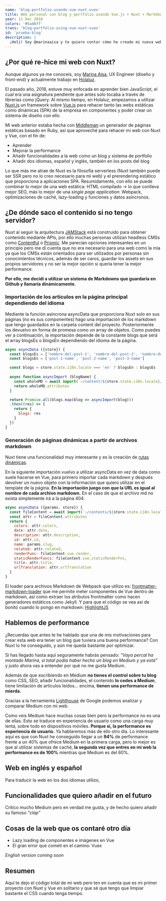 ```yaml
---
name: 'blog-portfolio-usando-vue-nuxt-vuex'
title: Web personal con blog y portfolio usando Vue.js + Nuxt + Markdown
year: 11 Dec 2018
colors: '#5a46ff'
trans: 'blog-portfolio-using-vue-nuxt-vuex'
id: 'prueba-blog'
description: |
  ¡Holi! Soy @marinaaisa y te quiero contar cómo he creado mi nueva web con portfolio y blog. Qué tecnología he utilizado y por qué.
---
```


## ¿Por qué re-hice mi web con Nuxt?

Aunque algunos ya me conoceis, soy [Marina Aísa](https://twitter.com/MarinaAisa), UX Engineer (diseño y front-end) y actualmente trabajo en [Holaluz](https://www.holaluz.com).

El pasado año, 2018, estuve muy enfocada en aprender bien JavaScript, el cual era una asignatura pendiente que antes solo tocaba a través de librerias como jQuery. Al mismo tiempo, en Holaluz, empezamos a utilizar [Nuxt.js](https://nuxtjs.org/) un framework sobre [Vue.js](https://vuejs.org/) para rehacer tanto las webs estáticas como dinámicas (SPA) de la empresa en componentes y poder crear un sistema de diseño con ello.

Mi web anterior estaba hecha con [Middleman](https://middlemanapp.com/) un generador de páginas estáticas basado en Ruby, así que aproveché para rehacer mi web con Nuxt y Vue, con el fin de:
- Aprender
- Mejorar la performance
- Añadir funcionalidades a la web como un blog y sistema de portfolio
- Añadir dos idiomas, español y inglés, también en los posts del blog

Lo que más me atrae de Nuxt es la filosofía serverless (Nuxt también puede ser SSR pero no lo creo necesario para mi web) y el prerendering estático que proporciona a aplicaciones SPA. Resumidamente, con ello se puede combinar lo mejor de una web estática: HTML compilado -> lo que conlleva mejor SEO, más lo mejor de una *single page application*: Webpack, optimizaciones de caché, lazy-loading y funciones y datos asíncronos.

## ¿De dónde saco el contenido si no tengo servidor?

Nuxt al seguir la arquitectura [JAMStack](https://jamstack.org/) está construido para obtener contenido mediante APIs, por ello muchas personas utilizan headless CMSs como [Contentful](https://www.contentful.com/) o [Prismic](https://prismic.io/). Me parecían opciones interesantes en un principio pero me dí cuenta que no era necesario para una web como la mía ya que los CMSs están orientados para ser utilizados por personas sin conocimientos técnicos, además de ser caros, guardar los assets en sus propios servidores y no ser la mejor opción si quería tener la mejor performance.

**Por ello, me decidí a utilizar un sistema de Markdowns que guardaría en Github y llamaría dinámicamente.**

### Importación de los artículos en la página principal dependiendo del idioma

Mediante la función asíncrona <inline-code>asyncData</inline-code> que proporciona Nuxt solo en sus páginas (no es sus componentes) hago una importación de los markdown que tengo guardados en la carpeta <inline-code>content</inline-code> del proyecto. Posteriormente los devuelvo en forma de promesa como un array de objetos. Como puedes ver a continuación, la importación depende de la constante <inline-code>blogs</inline-code> que será el array <inline-code>blogsEs</inline-code> o <inline-code>blogsEn</inline-code> dependiendo del idioma de la página.

```javascript
async asyncData ({store}) {
  const blogsEs = ['nombre-del-post-1', 'nombre-del-post-2', 'nombre-del-post-2']
  const blogsEn = ['post-1-name', 'post-2-name', 'post-3-name']

  const blogs = store.state.i18n.locale === 'en' ? blogsEn : blogsEs
  
  async function asyncImport (blogName) {
    const wholeMD = await import(`~/content/${store.state.i18n.locale}/blog/${blogName}.md`)
    return wholeMD.attributes
  }

  return Promise.all(blogs.map(blog => asyncImport(blog)))
  .then((res) => {
    return {
      blogs: res
    }
  })
}
```

### Generación de páginas dinámicas a partir de archivos markdown

Nuxt tiene una funcionalidad muy interesante y es la creación de [rutas dinámicas](https://nuxtjs.org/guide/routing/#dynamic-routes).

En la siguiente importación vuelvo a utilizar <inline-code>asyncData</inline-code> en vez de <inline-code>data</inline-code> como suele hacerse en Vue, para primero importar cada markdown y después devolver un nuevo objeto con la información que quiero utilizar en el template de la página.
**En la importación juego con que la URL es igual al nombre de cada archivo markdown.** 
En el caso de que el archivo md no exista simplemente irá a la página 404.

```javascript
async asyncData ({params, store}) {
  const fileContent = await import(`~/contents/${store.state.i18n.locale}/blog/${params.slug}.md`)
  const attr = fileContent.attributes
  return {
    colors: attr.colors,
    date: attr.date,
    description: attr.description,
    id: attr.id,
    name: params.slug,
    related: attr.related,
    renderFunc: fileContent.vue.render,
    staticRenderFuncs: fileContent.vue.staticRenderFns,
    title: attr.title,
    urlTranslation: attr.urlTranslation
  }
}
```

El loader para archivos Markdown de Webpack que utilizo es: [frontmatter-markdown-loader](https://www.npmjs.com/package/frontmatter-markdown-loader) que me permite meter componentes de Vue dentro de markdown, así como extraer los atributos <inline-code>frontmatter</inline-code> como hacen generadores estáticos como Jekyll. Y para que el código se vea así de bonito cuando lo pongo en markdown: [HighlightJS](https://highlightjs.org/)

## Hablemos de performance

¿Recuerdas que antes te he hablado que una de mis motivaciones para crear esta web era tener un blog que tuviera una buena performance?
Con Nuxt lo he conseguido, y aún me queda bastante por optimizar.

Si has llegado hasta aquí seguramente habrás pensado: *"Vaya percal ha montado Marina, si total podía haber hecho un blog en Medium y ya está"* y justo ahora vas a entender por qué no me gusta Medium.

Además de que escribiendo en Medium **no tienes el control sobre tu blog** como CSS, SEO, añadir funcionalidades, el contenido **lo cedes a Medium**, tiene limitación de artículos leídos... encima, **tienen una performance de mierda.**

Gracias a la herramienta [Lighthouse](https://developers.google.com/web/fundamentals/performance/audit/) de Google podemos analizar y comparar Medium con mi web.

<image-responsive
    imageURL="performance.jpg"
    :width="'952'"
    :height="'509'"
    alt="performance" />

Como veis Medium hace muchas cosas bien pero la performance no es una de ellas. Esto se traduce en experiencia de usuario como una carga muy lenta, sobre todo en dispositivos móviles. **Porque sí, la performance es experiencia de usuario.** Ya hablaremos más de ello otro día.
Lo interesante aquí es que con Nuxt he conseguido llegar a un **94%** de performance frente a un 40% que ofrece Medium en la primera carga, pero lo mejor es que al utilizar sistemas de caché, **la segunda vez que entres en mi web la performance es de 100%** mientras que Medium es del 60%.

## Web en inglés y español

Para traducir la web en los dos idiomas utilizo, 

## Funcionalidades que quiero añadir en el futuro

Critico mucho Medium pero en verdad me gusta, y de hecho quiero añadir su famoso *"clap"*

## Cosas de la web que os contaré otro día

- Lazy loading de componentes e imágenes en Vue
- El gran error que cometí en el camino: Vuex

*English version coming soon*

## Resumen

Aquí te dejo el código total de mi web pero ten en cuenta que es mi primer proyecto con Nuxt y Vue en solitario y que sé que tengo que limpiar bastante el CSS cuando tenga tiempo.